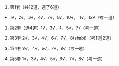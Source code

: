 1. 第1套（共12道，选了6道）
- 1√，2√，3√，4√，7√，8√，10√，11√，12√（考一道）

1. 第2套（选4道）1√，3√，4，5√，7√（考一道）

2. 第3套 2√，3√，4√，6√，7√，8(shabi)（考1道|2道）

3. 第4套 3√，4√，5√，7√，8√（考一道）

4. 第5套 1√，3√，4√，5√，6√，7√，8√（考一道）
